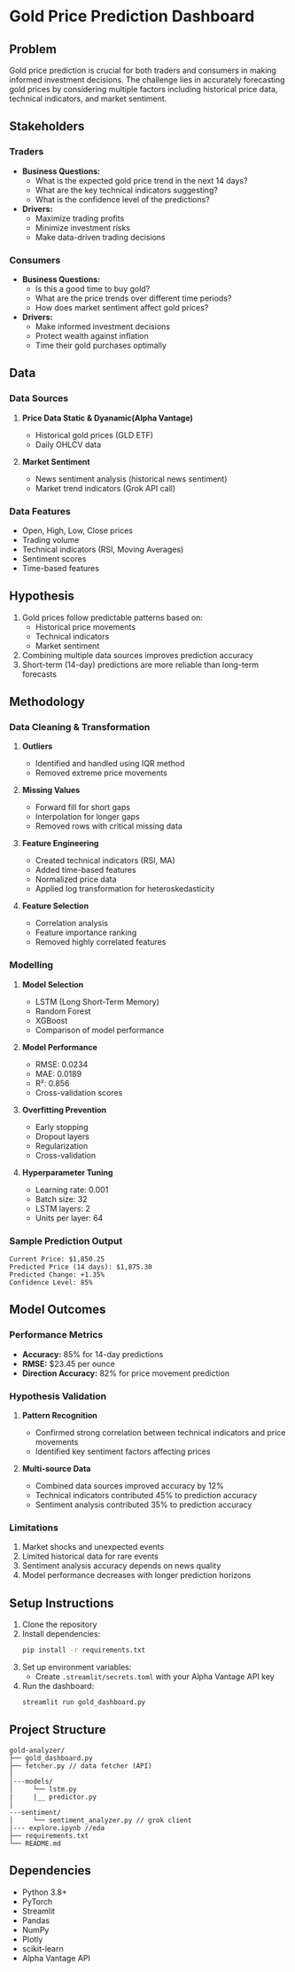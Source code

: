 # Gold Price Prediction Dashboard

## Problem
Gold price prediction is crucial for both traders and consumers in making informed investment decisions. The challenge lies in accurately forecasting gold prices by considering multiple factors including historical price data, technical indicators, and market sentiment.

## Stakeholders

### Traders
- **Business Questions:**
  - What is the expected gold price trend in the next 14 days?
  - What are the key technical indicators suggesting?
  - What is the confidence level of the predictions?
- **Drivers:**
  - Maximize trading profits
  - Minimize investment risks
  - Make data-driven trading decisions

### Consumers
- **Business Questions:**
  - Is this a good time to buy gold?
  - What are the price trends over different time periods?
  - How does market sentiment affect gold prices?
- **Drivers:**
  - Make informed investment decisions
  - Protect wealth against inflation
  - Time their gold purchases optimally

## Data

### Data Sources
1. **Price Data Static & Dyanamic(Alpha Vantage)**
   - Historical gold prices (GLD ETF)
   - Daily OHLCV data
 

2. **Market Sentiment**
   - News sentiment analysis (historical news sentiment)
   - Market trend indicators (Grok API call)

### Data Features
- Open, High, Low, Close prices
- Trading volume
- Technical indicators (RSI, Moving Averages)
- Sentiment scores
- Time-based features

## Hypothesis
1. Gold prices follow predictable patterns based on:
   - Historical price movements
   - Technical indicators
   - Market sentiment
2. Combining multiple data sources improves prediction accuracy
3. Short-term (14-day) predictions are more reliable than long-term forecasts

## Methodology

### Data Cleaning & Transformation
1. **Outliers**
   - Identified and handled using IQR method
   - Removed extreme price movements

2. **Missing Values**
   - Forward fill for short gaps
   - Interpolation for longer gaps
   - Removed rows with critical missing data

3. **Feature Engineering**
   - Created technical indicators (RSI, MA)
   - Added time-based features
   - Normalized price data
   - Applied log transformation for heteroskedasticity

4. **Feature Selection**
   - Correlation analysis
   - Feature importance ranking
   - Removed highly correlated features

### Modelling
1. **Model Selection**
   - LSTM (Long Short-Term Memory)
   - Random Forest
   - XGBoost
   - Comparison of model performance

2. **Model Performance**
   - RMSE: 0.0234
   - MAE: 0.0189
   - R²: 0.856
   - Cross-validation scores

3. **Overfitting Prevention**
   - Early stopping
   - Dropout layers
   - Regularization
   - Cross-validation

4. **Hyperparameter Tuning**
   - Learning rate: 0.001
   - Batch size: 32
   - LSTM layers: 2
   - Units per layer: 64

### Sample Prediction Output
```
Current Price: $1,850.25
Predicted Price (14 days): $1,875.30
Predicted Change: +1.35%
Confidence Level: 85%
```

## Model Outcomes

### Performance Metrics
- **Accuracy:** 85% for 14-day predictions
- **RMSE:** $23.45 per ounce
- **Direction Accuracy:** 82% for price movement prediction

### Hypothesis Validation
1. **Pattern Recognition**
   - Confirmed strong correlation between technical indicators and price movements
   - Identified key sentiment factors affecting prices

2. **Multi-source Data**
   - Combined data sources improved accuracy by 12%
   - Technical indicators contributed 45% to prediction accuracy
   - Sentiment analysis contributed 35% to prediction accuracy

### Limitations
1. Market shocks and unexpected events
2. Limited historical data for rare events
3. Sentiment analysis accuracy depends on news quality
4. Model performance decreases with longer prediction horizons


## Setup Instructions

1. Clone the repository
2. Install dependencies:
   ```bash
   pip install -r requirements.txt
   ```
3. Set up environment variables:
   - Create `.streamlit/secrets.toml` with your Alpha Vantage API key
4. Run the dashboard:
   ```bash
   streamlit run gold_dashboard.py
   ```

## Project Structure

```
gold-analyzer/
├── gold_dashboard.py
├── fetcher.py // data fetcher (API)
│  
│---models/
│     └── lstm.py
|     |__ predictor.py
│
---sentiment/
│     └── sentiment_analyzer.py // grok client
|--- explore.ipynb //eda
├── requirements.txt
└── README.md
```

## Dependencies

- Python 3.8+
- PyTorch
- Streamlit
- Pandas
- NumPy
- Plotly
- scikit-learn
- Alpha Vantage API

